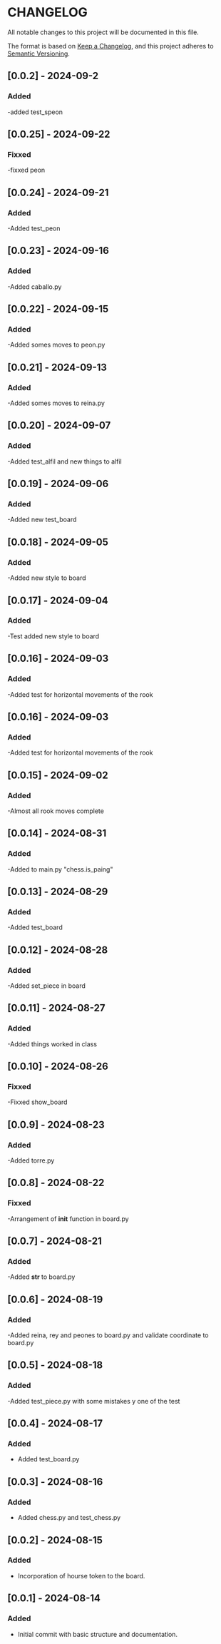 # CHANGELOG

All notable changes to this project will be documented in this file.

The format is based on [Keep a Changelog](https://keepachangelog.com/en/1.0.0/),
and this project adheres to [Semantic Versioning](https://semver.org/spec/v2.0.0.html).

## [0.0.2] - 2024-09-2
### Added 
-added test_speon

## [0.0.25] - 2024-09-22
### Fixxed 
-fixxed peon

## [0.0.24] - 2024-09-21
### Added
-Added test_peon

## [0.0.23] - 2024-09-16
### Added
-Added caballo.py

## [0.0.22] - 2024-09-15
### Added
-Added somes moves to peon.py

## [0.0.21] - 2024-09-13
### Added
-Added somes moves to reina.py

## [0.0.20] - 2024-09-07
### Added
-Added test_alfil and new things to alfil

## [0.0.19] - 2024-09-06
### Added
-Added new test_board 

## [0.0.18] - 2024-09-05
### Added
-Added new style to board

## [0.0.17] - 2024-09-04
### Added
-Test added new style to board

## [0.0.16] - 2024-09-03
### Added
-Added test for horizontal movements of the rook

## [0.0.16] - 2024-09-03
### Added
-Added test for horizontal movements of the rook

## [0.0.15] - 2024-09-02
### Added
-Almost all rook moves complete

## [0.0.14] - 2024-08-31
### Added
-Added to main.py "chess.is_paing"

## [0.0.13] - 2024-08-29
### Added
-Added test_board

## [0.0.12] - 2024-08-28
### Added
-Added set_piece in board 

## [0.0.11] - 2024-08-27
### Added
-Added things worked in class 

## [0.0.10] - 2024-08-26
### Fixxed
-Fixxed show_board 

## [0.0.9] - 2024-08-23
### Added
-Added torre.py 

## [0.0.8] - 2024-08-22
### Fixxed
-Arrangement of __init__ function in board.py

## [0.0.7] - 2024-08-21
### Added
-Added __str__ to board.py 

## [0.0.6] - 2024-08-19
### Added
-Added reina, rey and peones to board.py and validate coordinate to board.py 

## [0.0.5] - 2024-08-18
### Added
-Added test_piece.py with some mistakes y one of the test

## [0.0.4] - 2024-08-17
### Added
- Added test_board.py

## [0.0.3] - 2024-08-16
### Added
- Added chess.py and test_chess.py

## [0.0.2] - 2024-08-15
### Added
- Incorporation of hourse token to the board.

## [0.0.1] - 2024-08-14
### Added
- Initial commit with basic structure and documentation.

